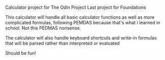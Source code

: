 Calculator project for The Odin Project
Last project for Foundations

This calculator will handle all basic calculator functions as well
as more complicated formulas, following PEMDAS because that's what I learned in school.
Not this PEDMAS nonsense.

The calculator will also handle keyboard shortcuts and write-in formulas that will be
parsed rather than interpreted or evaluated

Should be fun!
